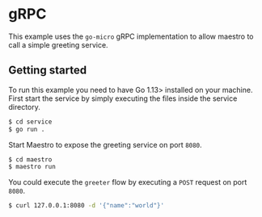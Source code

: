 # gRPC

This example uses the `go-micro` gRPC implementation to allow maestro to call a simple greeting service.

## Getting started

To run this example you need to have Go 1.13> installed on your machine.
First start the service by simply executing the files inside the service directory.

```bash
$ cd service
$ go run .
```

Start Maestro to expose the greeting service on port `8080`.

```bash
$ cd maestro
$ maestro run
```

You could execute the `greeter` flow by executing a `POST` request on port `8080`.

```bash
$ curl 127.0.0.1:8080 -d '{"name":"world"}'
```